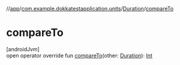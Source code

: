 //[app](../../../index.md)/[com.example.dokkatestapplication.units](../index.md)/[Duration](index.md)/[compareTo](compare-to.md)

# compareTo

[androidJvm]\
open operator override fun [compareTo](compare-to.md)(other: [Duration](index.md)): [Int](https://kotlinlang.org/api/latest/jvm/stdlib/kotlin/-int/index.html)
